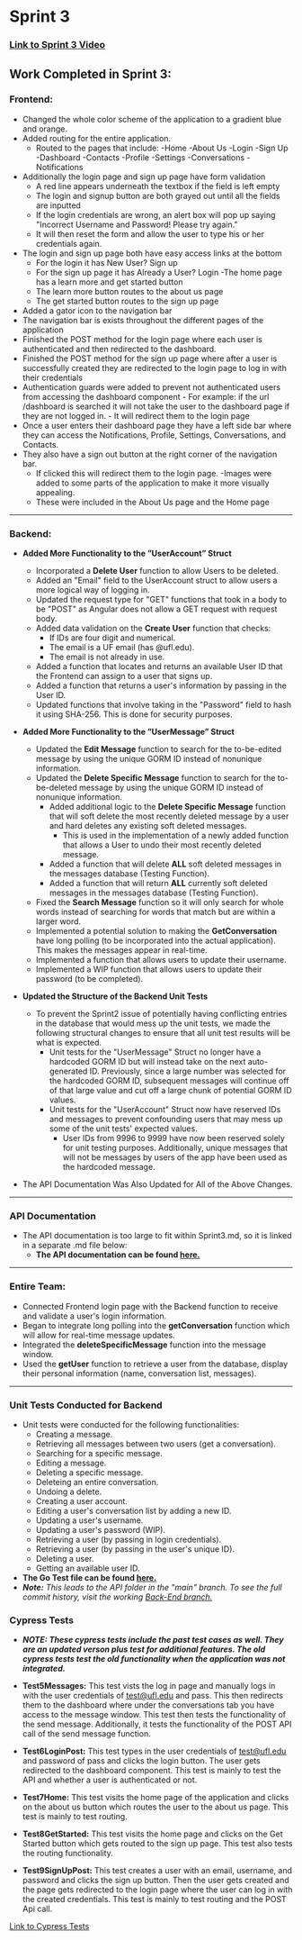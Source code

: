 # Sprint 3

### [Link to Sprint 3 Video](https://www.youtube.com/watch?v=QF5bCbxjtxU)

## Work Completed in Sprint 3:

 ### Frontend:
  - Changed the whole color scheme of the application to a gradient blue and orange.
  - Added routing for the entire application. 
    - Routed to the pages that include:
       -Home
       -About Us
       -Login
       -Sign Up
       -Dashboard
       -Contacts
       -Profile
       -Settings
       -Conversations
       -Notifications
   - Additionally the login page and sign up page have form validation 
      - A red line appears underneath the textbox if the field is left empty
      - The login and signup button are both grayed out until all the fields are inputted
      - If the login credentials are wrong, an alert box will pop up saying "Incorrect Username and Password! Please try again."
      - It will then reset the form and allow the user to type his or her credentials again. 
   - The login and sign up page both have easy access links at the bottom
      - For the login it has New User? Sign up
      - For the sign up page it has Already a User? Login
   -The home page has a learn more and get started button
      - The learn more button routes to the about us page
      - The get started button routes to the sign up page
   - Added a gator icon to the navigation bar
   - The navigation bar is exists throughout the different pages of the application
   - Finished the POST method for the login page where each user is authenticated and then redirected to the dashboard.
   - Finished the POST method for the sign up page where after a user is successfully created they are redirected to the login page to log in with their credentials
   - Authentication guards were added to prevent not authenticated users from accessing the dashboard component
         - For example: if the url /dashboard is searched it will not take the user to the dashboard page if they are not logged in. 
         - It will redirect them to the login page
   - Once a user enters their dashboard page they have a left side bar where they can access the Notifications, Profile, Settings, Conversations, and Contacts.
   - They also have a sign out button at the right corner of the navigation bar. 
       - If clicked this will redirect them to the login page.
   -Images were added to some parts of the application to make it more visually appealing. 
      - These were included in the About Us page and the Home page

<hr>

 ### Backend:
 - **Added More Functionality to the ”UserAccount” Struct**
    - Incorporated a **Delete User** function to allow Users to be deleted.
    - Added an "Email" field to the UserAccount struct to allow users a more logical way of logging in.
    - Updated the request type for "GET" functions that took in a body to be "POST" as Angular does not allow a GET request with request body.
    - Added data validation on the **Create User** function that checks:
      - If IDs are four digit and numerical.
      - The email is a UF email (has @ufl.edu).
      - The email is not already in use.
     - Added a function that locates and returns an available User ID that the Frontend can assign to a user that signs up.
     - Added a function that returns a user's information by passing in the User ID.
     - Updated functions that involve taking in the "Password" field to hash it using SHA-256. This is done for security purposes.

 - **Added More Functionality to the ”UserMessage” Struct**
    - Updated the **Edit Message** function to search for the to-be-edited message by using the unique GORM ID instead of nonunique information.
    - Updated the **Delete Specific Message** function to search for the to-be-deleted message by using the unique GORM ID instead of nonunique information.
      - Added additional logic to the **Delete Specific Message** function that will soft delete the most recently deleted message by a user and hard deletes any existing soft deleted messages.
        - This is used in the implementation of a newly added function that allows a User to undo their most recently deleted message.
       - Added a function that will delete **ALL** soft deleted messages in the messages database (Testing Function).
       - Added a function that will return **ALL** currently soft deleted messages in the messages database (Testing Function).
    - Fixed the **Search Message** function so it will only search for whole words instead of searching for words that match but are within a larger word.
    - Implemented a potential solution to making the **GetConversation** have long polling (to be incorporated into the actual application). This makes the messages appear in real-time.
    - Implemented a function that allows users to update their username.
    - Implemented a WIP function that allows users to update their password (to be completed).
 
 - **Updated the Structure of the Backend Unit Tests**
    - To prevent the Sprint2 issue of potentially having conflicting entries in the database that would mess up the unit tests, we made the following structural changes to ensure that all unit test results will be what is expected.
      - Unit tests for the "UserMessage" Struct no longer have a hardcoded GORM ID but will instead take on the next auto-generated ID. Previously, since a large number was selected for the hardcoded GORM ID, subsequent messages will continue off of that large value and cut off a large chunk of potential GORM ID values.
      - Unit tests for the "UserAccount" Struct now have reserved IDs and messages to prevent confounding users that may mess up some of the unit tests' expected values.
        - User IDs from 9996 to 9999 have now been reserved solely for unit testing purposes. Additionally, unique messages that will not be messages by users of the app have been used as the hardcoded message.

- The API Documentation Was Also Updated for All of the Above Changes.

<hr>

### API Documentation
  - The API documentation is too large to fit within Sprint3.md, so it is linked in a separate .md file below:
    - **The API documentation can be found [here.](https://github.com/SWEGroup39/GatorChatApp/blob/main/App_Contents/BackEnd/API/API_Documentation.md)**

<hr>

 ### Entire Team:
  - Connected Frontend login page with the Backend function to receive and validate a user's login information.
  - Began to integrate long polling into the **getConversation** function which will allow for real-time message updates.
  - Integrated the **deleteSpecificMessage** function into the message window.
  - Used the **getUser** function to retrieve a user from the database, display their personal information (name, conversation list, messages).
 
<hr>

### Unit Tests Conducted for Backend
  - Unit tests were conducted for the following functionalities:
     - Creating a message.
     - Retrieving all messages between two users (get a conversation).
     - Searching for a specific message.
     - Editing a message.
     - Deleting a specific message.
     - Deleteing an entire conversation.
     - Undoing a delete.
     - Creating a user account.
     - Editing a user's conversation list by adding a new ID.
     - Updating a user's username.
     - Updating a user's password (WIP).
     - Retrieving a user (by passing in login credentials).
     - Retrieving a user (by passing in the user's unique ID).
     - Deleting a user.
     - Getting an available user ID.
  - **The Go Test file can be found [here.](https://github.com/SWEGroup39/GatorChatApp/blob/main/App_Contents/BackEnd/API/GatorChat_Rest_API_test.go)**
   - _**Note:** This leads to the API folder in the "main" branch. To see the full commit history, visit the working [Back-End branch.](https://github.com/SWEGroup39/GatorChatApp/tree/Back-End-Branch)_

 ### Cypress Tests
 - **_NOTE: These cypress tests include the past test cases as well. They are an updated verson plus test for additional features. The old cypress tests test the old functionality when the application was not integrated._**

 - **Test5Messages:** This test vists the log in page and manually logs in with the user credentials of test@ufl.edu and pass. This then redirects them to the dashboard where under the conversations tab you have access to the message window. This test then tests the functionality of the send message. Additionally, it tests the functionality of the POST API call of the send message function. 

 - **Test6LoginPost:** This test types in the user credentials of test@ufl.edu and password of pass and clicks the login button. The user gets redirected to the       dashboard component. This test is mainly to test the API and whether a user is authenticated or not.<br>
  
 - **Test7Home:** This test visits the home page of the application and clicks on the about us button which routes the user to the about us page. This test is mainly to test routing.<br>
  
 - **Test8GetStarted:** This test visits the home page and clicks on the Get Started button which gets routed to the sign up page. This test also tests the routing functionality.<br>
  
 - **Test9SignUpPost:** This test creates a user with an email, username, and password and clicks the sign up button. Then the user gets created and the page gets redirected to the login page where the user can log in with the created credentials. This test is mainly to test routing and the POST Api call. <br>

<a href = "https://github.com/SWEGroup39/GatorChatApp/tree/Integrated-Front-End-Branch/Cypress%20Tests">Link to Cypress Tests <a>


